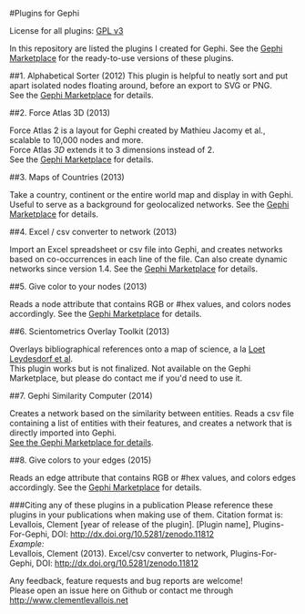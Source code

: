 #Plugins for Gephi  

License for all plugins: [GPL v3](https://github.com/seinecle/My-Plugins-for-Gephi/blob/master/gpl-3.0.txt)

In this repository are listed the plugins I created for Gephi. See the [Gephi Marketplace](https://marketplace.gephi.org/) for the ready-to-use versions of these plugins.

##1. Alphabetical Sorter (2012)
This plugin is helpful to neatly sort and put apart isolated nodes floating around, before an export to SVG or PNG.  
See the [Gephi Marketplace](https://marketplace.gephi.org/plugin/alphabetical-sorter/) for details.  


##2. Force Atlas 3D (2013)

Force Atlas 2 is a layout for Gephi created by Mathieu Jacomy et al., scalable to 10,000 nodes and more.  
Force Atlas *3D* extends it to 3 dimensions instead of 2.  
See the [Gephi Marketplace](https://marketplace.gephi.org/plugin/force-atlas-3d/) for details.  

##3. Maps of Countries (2013)

Take a country, continent or the entire world map and display in with Gephi. Useful to serve as a background for geolocalized networks.
See the [Gephi Marketplace](https://marketplace.gephi.org/plugin/maps-of-countries/) for details.  


##4. Excel / csv converter to network (2013)

Import an Excel spreadsheet or csv file into Gephi, and creates networks based on co-occurrences in each line of the file. Can also create dynamic networks since version 1.4.
See the [Gephi Marketplace](https://marketplace.gephi.org/plugin/excel-csv-converter-to-network/) for details.

##5. Give color to your nodes (2013)

Reads a node attribute that contains RGB or #hex values, and colors nodes accordingly.
See the [Gephi Marketplace](https://marketplace.gephi.org/plugin/give-color-to-nodes/) for details.

##6. Scientometrics Overlay Toolkit (2013)

Overlays bibliographical references onto a map of science, a la [Loet Leydesdorf et al](http://www.leydesdorff.net/overlaytoolkit/).  
This plugin works but is not finalized. Not available on the Gephi Marketplace, but please do contact me if you'd need to use it.

##7. Gephi Similarity Computer (2014)

Creates a network based on the similarity between entities. Reads a csv file containing a list of entities with their features, and creates a network that is directly imported into Gephi.  
[See the Gephi Marketplace for details](https://marketplace.gephi.org/plugin/similarity-computer/).  

##8. Give colors to your edges (2015)

Reads an edge attribute that contains RGB or #hex values, and colors edges accordingly.
See the [Gephi Marketplace](https://marketplace.gephi.org/plugin/give-colors-to-edges/) for details.

###Citing any of these plugins in a publication
Please reference these plugins in your publications when making use of them. Citation format is:  
Levallois, Clement [year of release of the plugin]. [Plugin name], Plugins-For-Gephi, DOI: http://dx.doi.org/10.5281/zenodo.11812    
*Example:*  
Levallois, Clement (2013). Excel/csv converter to network, Plugins-For-Gephi, DOI: http://dx.doi.org/10.5281/zenodo.11812  
  
Any feedback, feature requests and bug reports are welcome!  
Please open an issue here on Github or contact me through http://www.clementlevallois.net